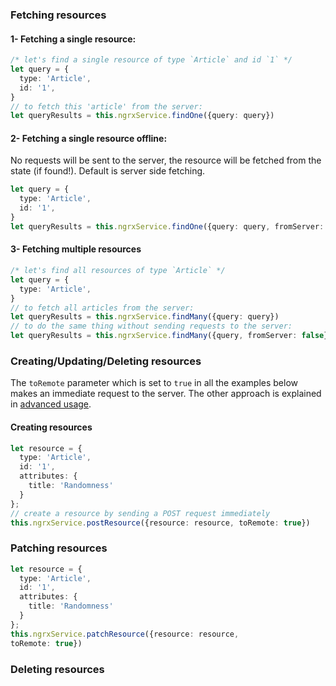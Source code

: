 
### Fetching resources

#### 1- Fetching a single resource:
```ts
/* let's find a single resource of type `Article` and id `1` */
let query = {
  type: 'Article',
  id: '1',
}
// to fetch this 'article' from the server:
let queryResults = this.ngrxService.findOne({query: query})

```

#### 2- Fetching a single resource offline:
No requests will be sent to the server, the resource will be fetched from the state (if found!). Default is server side fetching.

```ts
let query = {
  type: 'Article',
  id: '1',
}
let queryResults = this.ngrxService.findOne({query: query, fromServer: false})
```

#### 3- Fetching multiple resources
```ts
/* let's find all resources of type `Article` */
let query = {
  type: 'Article',
}
// to fetch all articles from the server:
let queryResults = this.ngrxService.findMany({query: query})
// to do the same thing without sending requests to the server:
let queryResults = this.ngrxService.findMany({query, fromServer: false})
```

### Creating/Updating/Deleting resources

The `toRemote` parameter which is set to `true` in all the examples below makes an immediate request to the server. The other approach is explained in [advanced usage](./docs/advanced_usage).

#### Creating resources

```ts
let resource = {
  type: 'Article',
  id: '1',
  attributes: {
    title: 'Randomness'
  }
};
// create a resource by sending a POST request immediately
this.ngrxService.postResource({resource: resource, toRemote: true})
```

### Patching resources
```ts
let resource = {
  type: 'Article',
  id: '1',
  attributes: {
    title: 'Randomness'
  }
};
this.ngrxService.patchResource({resource: resource,
toRemote: true})
```

### Deleting resources
